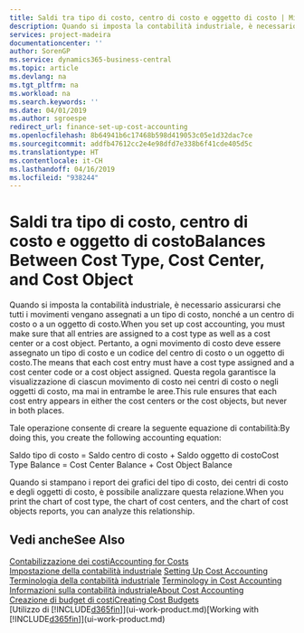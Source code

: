 ```yaml
---
title: Saldi tra tipo di costo, centro di costo e oggetto di costo | Microsoft Docs
description: Quando si imposta la contabilità industriale, è necessario assicurarsi che tutti i movimenti vengano assegnati a un tipo di costo, nonché a un centro di costo o a un oggetto di costo. Pertanto, a ogni movimento di costo deve essere assegnato un tipo di costo e un codice del centro di costo o un oggetto di costo. Questa regola garantisce la visualizzazione di ciascun movimento di costo nei centri di costo o negli oggetti di costo, ma mai in entrambe le aree.
services: project-madeira
documentationcenter: ''
author: SorenGP
ms.service: dynamics365-business-central
ms.topic: article
ms.devlang: na
ms.tgt_pltfrm: na
ms.workload: na
ms.search.keywords: ''
ms.date: 04/01/2019
ms.author: sgroespe
redirect_url: finance-set-up-cost-accounting
ms.openlocfilehash: 8b64941b6c17468b598d419053c05e1d32dac7ce
ms.sourcegitcommit: addfb47612cc2e4e98dfd7e338b6f41cde405d5c
ms.translationtype: HT
ms.contentlocale: it-CH
ms.lasthandoff: 04/16/2019
ms.locfileid: "938244"
---
```

# <a name="balances-between-cost-type-cost-center-and-cost-object"></a><span data-ttu-id="0620e-105">Saldi tra tipo di costo, centro di costo e oggetto di costo</span><span class="sxs-lookup"><span data-stu-id="0620e-105">Balances Between Cost Type, Cost Center, and Cost Object</span></span>
<span data-ttu-id="0620e-106">Quando si imposta la contabilità industriale, è necessario assicurarsi che tutti i movimenti vengano assegnati a un tipo di costo, nonché a un centro di costo o a un oggetto di costo.</span><span class="sxs-lookup"><span data-stu-id="0620e-106">When you set up cost accounting, you must make sure that all entries are assigned to a cost type as well as a cost center or a cost object.</span></span> <span data-ttu-id="0620e-107">Pertanto, a ogni movimento di costo deve essere assegnato un tipo di costo e un codice del centro di costo o un oggetto di costo.</span><span class="sxs-lookup"><span data-stu-id="0620e-107">The means that each cost entry must have a cost type assigned and a cost center code or a cost object assigned.</span></span> <span data-ttu-id="0620e-108">Questa regola garantisce la visualizzazione di ciascun movimento di costo nei centri di costo o negli oggetti di costo, ma mai in entrambe le aree.</span><span class="sxs-lookup"><span data-stu-id="0620e-108">This rule ensures that each cost entry appears in either the cost centers or the cost objects, but never in both places.</span></span>  

 <span data-ttu-id="0620e-109">Tale operazione consente di creare la seguente equazione di contabilità:</span><span class="sxs-lookup"><span data-stu-id="0620e-109">By doing this, you create the following accounting equation:</span></span>  

 <span data-ttu-id="0620e-110">Saldo tipo di costo = Saldo centro di costo + Saldo oggetto di costo</span><span class="sxs-lookup"><span data-stu-id="0620e-110">Cost Type Balance = Cost Center Balance + Cost Object Balance</span></span>  

 <span data-ttu-id="0620e-111">Quando si stampano i report dei grafici del tipo di costo, dei centri di costo e degli oggetti di costo, è possibile analizzare questa relazione.</span><span class="sxs-lookup"><span data-stu-id="0620e-111">When you print the chart of cost type, the chart of cost centers, and the chart of cost objects reports, you can analyze this relationship.</span></span>  

## <a name="see-also"></a><span data-ttu-id="0620e-112">Vedi anche</span><span class="sxs-lookup"><span data-stu-id="0620e-112">See Also</span></span>  
[<span data-ttu-id="0620e-113">Contabilizzazione dei costi</span><span class="sxs-lookup"><span data-stu-id="0620e-113">Accounting for Costs</span></span>](finance-manage-cost-accounting.md)  
 <span data-ttu-id="0620e-114">[Impostazione della contabilità industriale](finance-set-up-cost-accounting.md) </span><span class="sxs-lookup"><span data-stu-id="0620e-114">[Setting Up Cost Accounting](finance-set-up-cost-accounting.md) </span></span>  
 <span data-ttu-id="0620e-115">[Terminologia della contabilità industriale](finance-terminology-in-cost-accounting.md) </span><span class="sxs-lookup"><span data-stu-id="0620e-115">[Terminology in Cost Accounting](finance-terminology-in-cost-accounting.md) </span></span>  
 [<span data-ttu-id="0620e-116">Informazioni sulla contabilità industriale</span><span class="sxs-lookup"><span data-stu-id="0620e-116">About Cost Accounting</span></span>](finance-about-cost-accounting.md)  
 [<span data-ttu-id="0620e-117">Creazione di budget di costi</span><span class="sxs-lookup"><span data-stu-id="0620e-117">Creating Cost Budgets</span></span>](finance-create-cost-budgets.md)  
 <span data-ttu-id="0620e-118">[Utilizzo di [!INCLUDE[d365fin](includes/d365fin_md.md)]](ui-work-product.md)</span><span class="sxs-lookup"><span data-stu-id="0620e-118">[Working with [!INCLUDE[d365fin](includes/d365fin_md.md)]](ui-work-product.md)</span></span>
